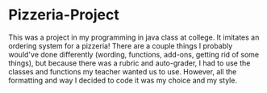 # Pizzeria-Project
This was a project in my programming in java class at college. It imitates an ordering system for a pizzeria! There are a couple
things I probably would've done differently (wording, functions, add-ons, getting rid of some things), but because there was a 
rubric and auto-grader, I had to use the classes and functions my teacher wanted us to use. However, all the formatting and way
I decided to code it was my choice and my style.
